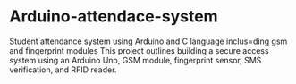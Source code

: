 # Arduino-attendace-system
Student attendance system using Arduino and C language inclus=ding gsm and fingerprint modules 
This project outlines building a secure access system using an Arduino Uno, GSM module, fingerprint sensor, SMS verification, and RFID reader. 
#